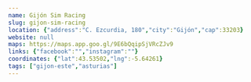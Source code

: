 ```yaml
---
name: Gijón Sim Racing
slug: gijon-sim-racing
location: {"address":"C. Ezcurdia, 180","city":"Gijón","cap":33203}
website: null
maps: https://maps.app.goo.gl/9E6bQqipSjVRcZJv9
links: {"facebook":"","instagram":""}
coordinates: {"lat":43.53502,"lng":-5.64261}
tags: ["gijon-este","asturias"]
---
```


